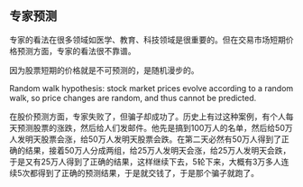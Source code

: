 ## 专家预测

专家的看法在很多领域如医学、教育、科技领域是很重要的。但在交易市场短期价格预测方面，专家的看法很不靠谱。

因为股票短期的价格就是不可预测的，是随机漫步的。

Random walk hypothesis: stock market prices evolve according to a random walk, so price changes are random, and thus cannot be predicted.

在股价预测方面，专家失败了，但骗子却成功了。历史上有过这种案例，有个人每天预测股票的涨跌，然后给人们发邮件。他先是搞到100万人的名单，然后给50万人发明天股票会涨，给50万人发明天股票会跌。在第二天必然有50万人得到了正确的结果，接着50万人分成两组，给25万人发明天会涨，给25万人发明天会跌，于是又有25万人得到了正确的结果，这样继续下去，5轮下来，大概有3万多人连续5次都得到了正确的预测结果，于是就交钱了，于是那个骗子就跑了。
